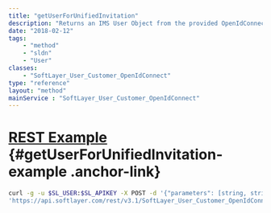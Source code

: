 ```yaml
---
title: "getUserForUnifiedInvitation"
description: "Returns an IMS User Object from the provided OpenIdConnect User ID or IBMid Unique Identifier for the Account of the active user. Enforces the User Management permissions for the Active User. An exception will be thrown if no matching IMS User is found. NOTE that providing IBMid Unique Identifier is optional, but it will be preferred over OpenIdConnect User ID if provided. "
date: "2018-02-12"
tags:
    - "method"
    - "sldn"
    - "User"
classes:
    - "SoftLayer_User_Customer_OpenIdConnect"
type: "reference"
layout: "method"
mainService : "SoftLayer_User_Customer_OpenIdConnect"
---
```


# [REST Example](#getUserForUnifiedInvitation-example) <a href="/article/rest/"><i class="fas fa-question"></i></a> {#getUserForUnifiedInvitation-example .anchor-link} 
```bash
curl -g -u $SL_USER:$SL_APIKEY -X POST -d '{"parameters": [string, string, string, string]}' \
'https://api.softlayer.com/rest/v3.1/SoftLayer_User_Customer_OpenIdConnect/getUserForUnifiedInvitation'
```
